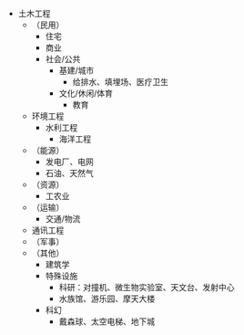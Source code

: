 - 土木工程
  - （民用）
    - 住宅
    - 商业
    - 社会/公共
      - 基建/城市
        - 给排水、填埋场、医疗卫生
      - 文化/休闲/体育
        - 教育
  - 环境工程
    - 水利工程
      - 海洋工程
  - （能源）
    - 发电厂、电网
    - 石油、天然气
  - （资源）
    - 工农业
  - （运输）
    - 交通/物流
  - 通讯工程
  - （军事）
  - （其他）
    - 建筑学
    - 特殊设施
      - 科研：对撞机、微生物实验室、天文台、发射中心
      - 水族馆、游乐园、摩天大楼
    - 科幻
      - 戴森球、太空电梯、地下城

